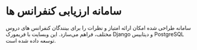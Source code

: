 # سامانه ارزیابی کنفرانس ها

سامانه‌ طراحی شده امکان ارائه امتیاز و نظرات را برای بینندگان کنفرانس های دروس مختلف، فراهم می‌سازد. این وبسایت با
فریمورک Django و دیتابیس PostgreSQL توسعه داده شده است.
